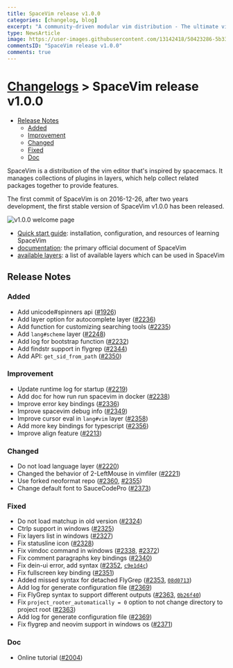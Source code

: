 ```yaml
---
title: SpaceVim release v1.0.0
categories: [changelog, blog]
excerpt: "A community-driven modular vim distribution - The ultimate vim configuration"
type: NewsArticle
image: https://user-images.githubusercontent.com/13142418/50423286-5b33a400-088e-11e9-830c-792ce1c7c126.png
commentsID: "SpaceVim release v1.0.0"
comments: true
---
```


# [Changelogs](../development#changelog) > SpaceVim release v1.0.0


<!-- vim-markdown-toc GFM -->

- [Release Notes](#release-notes)
  - [Added](#added)
  - [Improvement](#improvement)
  - [Changed](#changed)
  - [Fixed](#fixed)
  - [Doc](#doc)

<!-- vim-markdown-toc -->

SpaceVim is a distribution of the vim editor that's inspired by spacemacs.
It manages collections of plugins in layers, which help collect related
packages together to provide features.

The first commit of SpaceVim is on 2016-12-26, after two years development, the first stable version
of SpaceVim v1.0.0 has been released.

![v1.0.0 welcome page](https://user-images.githubusercontent.com/13142418/50423286-5b33a400-088e-11e9-830c-792ce1c7c126.png)

- [Quick start guide](../quick-start-guide/): installation, configuration, and resources of learning SpaceVim
- [documentation](../documentation/): the primary official document of SpaceVim
- [available layers](../layers/): a list of available layers which can be used in SpaceVim

## Release Notes

### Added

- Add unicode#spinners api ([#1926](https://github.com/SpaceVim/SpaceVim/pull/1926))
- Add layer option for autocomplete layer ([#2236](https://github.com/SpaceVim/SpaceVim/pull/2236))
- Add function for customizing searching tools ([#2235](https://github.com/SpaceVim/SpaceVim/pull/2235))
- Add `lang#scheme` layer ([#2248](https://github.com/SpaceVim/SpaceVim/pull/2248))
- Add log for bootstrap function ([#2232](https://github.com/SpaceVim/SpaceVim/pull/2323))
- Add findstr support in flygrep ([#2344](https://github.com/SpaceVim/SpaceVim/pull/2344))
- Add API: `get_sid_from_path` ([#2350](https://github.com/SpaceVim/SpaceVim/pull/2350))

### Improvement

- Update runtime log for startup ([#2219](https://github.com/SpaceVim/SpaceVim/pull/2219))
- Add doc for how run run spacevim in docker ([#2238](https://github.com/SpaceVim/SpaceVim/pull/2238))
- Improve error key bindings ([#2336](https://github.com/SpaceVim/SpaceVim/pull/2336))
- Improve spacevim debug info ([#2349](https://github.com/SpaceVim/SpaceVim/pull/2349))
- Improve cursor eval in `lang#vim` layer ([#2358](https://github.com/SpaceVim/SpaceVim/pull/2358))
- Add more key bindings for typescript ([#2356](https://github.com/SpaceVim/SpaceVim/pull/2356))
- Improve align feature ([#2213](https://github.com/SpaceVim/SpaceVim/pull/2213))

### Changed

- Do not load language layer ([#2220](https://github.com/SpaceVim/SpaceVim/pull/2220))
- Changed the behavior of 2-LeftMouse in vimfiler ([#2221](https://github.com/SpaceVim/SpaceVim/pull/2221))
- Use forked neoformat repo ([#2360](https://github.com/SpaceVim/SpaceVim/pull/2360), [#2355](https://github.com/SpaceVim/SpaceVim/pull/2355))
- Change default font to SauceCodePro ([#2373](https://github.com/SpaceVim/SpaceVim/pull/2373))

### Fixed

- Do not load matchup in old version ([#2324](https://github.com/SpaceVim/SpaceVim/pull/2324))
- Ctrlp support in windows ([#2325](https://github.com/SpaceVim/SpaceVim/pull/2325))
- Fix layers list in windows ([#2327](https://github.com/SpaceVim/SpaceVim/pull/2327))
- Fix statusline icon ([#2328](https://github.com/SpaceVim/SpaceVim/pull/2328))
- Fix vimdoc command in windows ([#2338](https://github.com/SpaceVim/SpaceVim/pull/2338), [#2372](https://github.com/SpaceVim/SpaceVim/pull/2372))
- Fix comment paragraphs key bindings ([#2340](https://github.com/SpaceVim/SpaceVim/pull/2340))
- Fix dein-ui error, add syntax ([#2352](https://github.com/SpaceVim/SpaceVim/pull/2352), [`c9e1d4c`](https://github.com/SpaceVim/SpaceVim/commit/c9e1d4c9635c483bb3334c00ed36026d18950070))
- Fix fullscreen key binding ([#2351](https://github.com/SpaceVim/SpaceVim/pull/2351))
- Added missed syntax for detached FlyGrep ([#2353](https://github.com/SpaceVim/SpaceVim/pull/2353), [`08d0713`](https://github.com/SpaceVim/SpaceVim/commit/08d0713c4494ca401942a6ca10a48a1ac8484ce1))
- Add log for generate configuration file ([#2369](https://github.com/SpaceVim/SpaceVim/pull/2369))
- Fix FlyGrep syntax to support different outputs ([#2363](https://github.com/SpaceVim/SpaceVim/pull/2363), [`0b26f40`](https://github.com/SpaceVim/SpaceVim/commit/0b26f407d879427505418f5c3b4c1d753f3f4317))
- Fix `project_rooter_automatically = 0` option to not change directory to project root ([#2363](https://github.com/SpaceVim/SpaceVim/pull/2365))
- Add log for generate configuration file ([#2369](https://github.com/SpaceVim/SpaceVim/pull/2369))
- Fix flygrep and neovim support in windows os ([#2371](https://github.com/SpaceVim/SpaceVim/pull/2371))

### Doc

- Online tutorial ([#2004](https://github.com/SpaceVim/SpaceVim/pull/2004))
